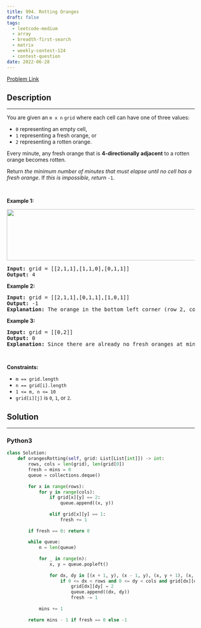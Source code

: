 ```yaml
---
title: 994. Rotting Oranges
draft: false
tags: 
  - leetcode-medium
  - array
  - breadth-first-search
  - matrix
  - weekly-contest-124
  - contest-question
date: 2022-06-28
---
```


[Problem Link](https://leetcode.com/problems/rotting-oranges/)

## Description

---
<p>You are given an <code>m x n</code> <code>grid</code> where each cell can have one of three values:</p>

<ul>
	<li><code>0</code> representing an empty cell,</li>
	<li><code>1</code> representing a fresh orange, or</li>
	<li><code>2</code> representing a rotten orange.</li>
</ul>

<p>Every minute, any fresh orange that is <strong>4-directionally adjacent</strong> to a rotten orange becomes rotten.</p>

<p>Return <em>the minimum number of minutes that must elapse until no cell has a fresh orange</em>. If <em>this is impossible, return</em> <code>-1</code>.</p>

<p>&nbsp;</p>
<p><strong class="example">Example 1:</strong></p>
<img alt="" src="https://assets.leetcode.com/uploads/2019/02/16/oranges.png" style="width: 650px; height: 137px;" />
<pre>
<strong>Input:</strong> grid = [[2,1,1],[1,1,0],[0,1,1]]
<strong>Output:</strong> 4
</pre>

<p><strong class="example">Example 2:</strong></p>

<pre>
<strong>Input:</strong> grid = [[2,1,1],[0,1,1],[1,0,1]]
<strong>Output:</strong> -1
<strong>Explanation:</strong> The orange in the bottom left corner (row 2, column 0) is never rotten, because rotting only happens 4-directionally.
</pre>

<p><strong class="example">Example 3:</strong></p>

<pre>
<strong>Input:</strong> grid = [[0,2]]
<strong>Output:</strong> 0
<strong>Explanation:</strong> Since there are already no fresh oranges at minute 0, the answer is just 0.
</pre>

<p>&nbsp;</p>
<p><strong>Constraints:</strong></p>

<ul>
	<li><code>m == grid.length</code></li>
	<li><code>n == grid[i].length</code></li>
	<li><code>1 &lt;= m, n &lt;= 10</code></li>
	<li><code>grid[i][j]</code> is <code>0</code>, <code>1</code>, or <code>2</code>.</li>
</ul>


## Solution

---
### Python3
``` py title='rotting-oranges'
class Solution:
    def orangesRotting(self, grid: List[List[int]]) -> int:
        rows, cols = len(grid), len(grid[0])
        fresh = mins = 0
        queue = collections.deque()
        
        for x in range(rows):
            for y in range(cols):
                if grid[x][y] == 2:
                    queue.append((x, y))
                    
                elif grid[x][y] == 1:
                    fresh += 1
                    
        if fresh == 0: return 0
        
        while queue:
            n = len(queue)
            
            for _ in range(n):
                x, y = queue.popleft()
                
                for dx, dy in [(x + 1, y), (x - 1, y), (x, y + 1), (x, y - 1)]:
                    if 0 <= dx < rows and 0 <= dy < cols and grid[dx][dy] == 1:
                        grid[dx][dy] = 2
                        queue.append((dx, dy))
                        fresh -= 1
                        
            mins += 1
        
        return mins - 1 if fresh == 0 else -1
```

